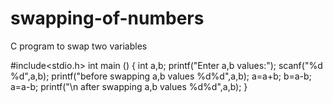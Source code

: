 # swapping-of-numbers

C program to swap two variables



#include<stdio.h>
int main ()
{
	int a,b;
	printf("Enter a,b values:");
	scanf("%d %d",a,b);
	printf("before swapping a,b values %d%d",a,b);
	a=a+b;
	b=a-b;
	a=a-b;
	printf("\n after swapping a,b values %d%d",a,b);
}



